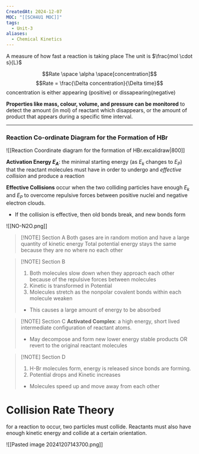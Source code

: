 ```yaml
---
CreatedAt: 2024-12-07
MOC: "[[SCH4U1 MOC]]"
tags:
  - Unit-3
aliases:
  - Chemical Kinetics
---
```

A measure of how fast a reaction is taking place
The unit is $\frac{mol \cdot s}{L}$


$$Rate \space  \alpha \space[concentration]$$
$$Rate = \frac{\Delta concentration}{\Delta time}$$
concentration is either appearing (positive) or dissapearing(negative)

**Properties like mass, colour, volume, and pressure can be monitored** to detect the amount (in mol) of reactant which disappears, or the amount of product that appears during a specific time interval.

---
### Reaction Co-ordinate Diagram for the Formation of HBr
![[Reaction Coordinate diagram for the formation of HBr.excalidraw|800]]

**Activation Energy $E_{A}$**: the minimal starting energy (as $E_k$ changes to $E_P$) that the reactant molecules must have in order to undergo and *effective collision* and produce a reaction

**Effective Collisions** occur when the two colliding particles have enough $E_k$ and $E_P$ to overcome repulsive forces between positive nuclei and negative electron clouds.
- If the collision is effective, then old bonds break, and new bonds form

![[NO-N2O.png]]
> [!NOTE] Section A
> Both gases are in random motion and have a large quantity of kinetic energy
> Total potential energy stays the same because they are no where no each other

> [!NOTE] Section B
> 1. Both molecules slow down when they approach each other because of the repulsive forces between molecules
> 2. Kinetic is transformed in Potential
> 3. Molecules stretch as the nonpolar covalent bonds within each molecule weaken
> 	- This causes a large amount of energy to be absorbed

> [!NOTE] Section C
> **Activated Complex**: a high energy, short lived intermediate configuration of reactant atoms. 
> - May decompose and form new lower energy stable products OR revert to the original reactant molecules

> [!NOTE] Section D
> 1. H-Br molecules form, energy is released since bonds are forming. 
> 2. Potential drops and Kinetic increases
> 	- Molecules speed up and move away from each other

# Collision Rate Theory
for a reaction to occur, two particles must collide. Reactants must also have enough kinetic energy and collide at a certain orientation. 

![[Pasted image 20241207143700.png]]